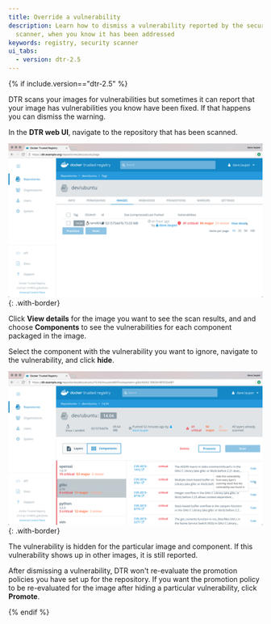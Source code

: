 ```yaml
---
title: Override a vulnerability
description: Learn how to dismiss a vulnerability reported by the security
  scanner, when you know it has been addressed
keywords: registry, security scanner
ui_tabs:
  - version: dtr-2.5
---
```


{% if include.version=="dtr-2.5" %}

DTR scans your images for vulnerabilities but sometimes it can report that
your image has vulnerabilities you know have been fixed. If that happens you
can dismiss the warning.

In the **DTR web UI**, navigate to the repository that has been scanned.

![Tag list](../../images/override-vulnerability-1.png){: .with-border}

Click **View details** for the image you want to see the scan results, and
and choose **Components** to see the vulnerabilities for each component packaged
in the image.

Select the component with the vulnerability you want to ignore, navigate to the
vulnerability, and click **hide**.

![Vulnerability list](../../images/override-vulnerability-2.png){: .with-border}

The vulnerability is hidden for the particular image and component. If this
vulnerability shows up in other images, it is still reported.

After dismissing a vulnerability, DTR won't re-evaluate the promotion policies
you have set up for the repository.
If you want the promotion policy to be re-evaluated for the image after hiding
a particular vulnerability, click **Promote**.

{% endif %}
